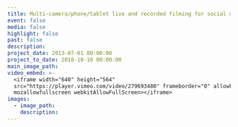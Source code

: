 ```yaml
---
title: Multi-camera/phone/tablet live and recorded filming for social media
event: false
media: false
highlight: false
past: false
description:
project_date: 2013-07-01 00:00:00
project_to_date: 2018-10-16 00:00:00
main_image_path:
video_embed: >-
  <iframe width="640" height="564"
  src="https://player.vimeo.com/video/279693480" frameborder="0" allowFullScreen
  mozallowfullscreen webkitAllowFullScreen></iframe>
images:
  - image_path:
    description:
---
```



